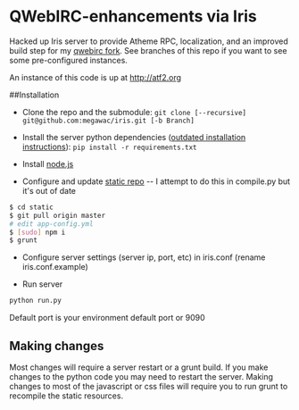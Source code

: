 QWebIRC-enhancements via Iris
=============  

Hacked up Iris server to provide Atheme RPC, localization, and an improved build step for my [qwebirc fork](https://github.com/megawac/qwebirc-enhancements). See branches of this repo if you want to see some pre-configured instances.

An instance of this code is up at http://atf2.org

##Installation

- Clone the repo and the submodule:
`git clone [--recursive] git@github.com:megawac/iris.git [-b Branch]`

- Install the server python dependencies ([outdated installation instructions](https://github.com/atheme/iris)):
`pip install -r requirements.txt`

- Install [node.js](nodejs.org)

- Configure and update [static repo](https://github.com/megawac/qwebirc-enhancements/) -- I attempt to do this in compile.py but it's out of date

```sh
$ cd static
$ git pull origin master
# edit app-config.yml
$ [sudo] npm i
$ grunt
```

- Configure server settings (server ip, port, etc) in iris.conf (rename iris.conf.example)

- Run server
```sh
python run.py
```
Default port is your environment default port or 9090

## Making changes

Most changes will require a server restart or a grunt build. If you make changes to the python code you may need to restart the server. Making changes to most of the javascript or css files will require you to run grunt to recompile the static resources.
